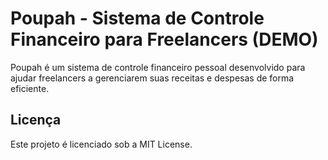 # Poupah - Sistema de Controle Financeiro para Freelancers (DEMO)

Poupah é um sistema de controle financeiro pessoal desenvolvido para ajudar freelancers a gerenciarem suas receitas e despesas de forma eficiente.


## Licença

Este projeto é licenciado sob a MIT License.